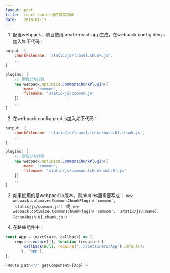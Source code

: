 ```yaml
---
layout: post
title:  react-router组件按需加载
date:   2018-01-17
---
```


1. 配置webpack，项目使用create-react-app生成，在webpack.config.dev.js加入如下代码：

``` js
output: {
    chunkFilename: 'static/js/[name].chunk.js',
    ...
}

plugins: [
    // 提取公共代码
    new webpack.optimize.CommonsChunkPlugin({
        name: 'common',
        filename: 'static/js/common.js'
    }),
    ...
]
```

2. 在webpack.config.prod.js加入如下代码：

``` js
output: {
    chunkFilename: 'static/js/[name].[chunkhash:8].chunk.js',
    ...
}

plugins: [
    // 提取公共代码
    new webpack.optimize.CommonsChunkPlugin({
        name: 'common',
        filename: 'static/js/common.[chunkhash:8].js'
    })
    ...
]
```

3. 如果使用的是webpack1.x版本，则plugins里需要写成：
`new webpack.optimize.CommonsChunkPlugin('common', 'static/js/common.js'）` 或
`new webpack.optimize.CommonsChunkPlugin('common', 'static/js/[name].[chunkhash:8].chunk.js'）`

4. 在路由组件中：

``` js
const App = (nextState, callback) => {
    require.ensure([], function (require) {
        callback(null, require('../containers/App').default);
       }, 'app');
};

<Route path="/" getComponent={App} >
```











